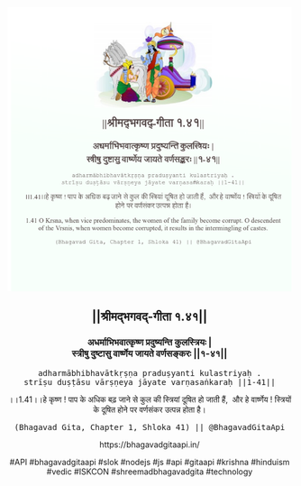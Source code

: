 <img src="../../asset/BG_1_41.png"/>
<center><h2>||श्रीमद्‍भगवद्‍-गीता १.४१||</h2>
<h3>अधर्माभिभवात्कृष्ण प्रदुष्यन्ति कुलस्त्रियः |<br/>स्त्रीषु दुष्टासु वार्ष्णेय जायते वर्णसङ्करः ||१-४१||</h3>
<pre>adharmābhibhavātkṛṣṇa praduṣyanti kulastriyaḥ .<br/>strīṣu duṣṭāsu vārṣṇeya jāyate varṇasaṅkaraḥ ||1-41||</pre>
<p>।।1.41।।हे कृष्ण ! पाप के अधिक बढ़ जाने से कुल की स्त्रियां दूषित हो जाती हैं,  और हे वार्ष्णेय ! स्त्रियों के दूषित होने पर वर्णसंकर उत्पन्न होता है।</p>
<pre>(Bhagavad Gita, Chapter 1, Shloka 41) || @BhagavadGitaApi</pre><p>https://bhagavadgitaapi.in/</p><p>#API #bhagavadgitaapi #slok #nodejs #js #api #gitaapi #krishna #hinduism #vedic #ISKCON #shreemadbhagavadgita #technology</p></center>